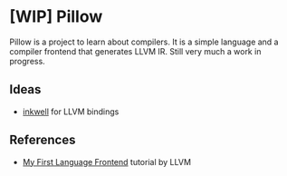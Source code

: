 # [WIP] Pillow

Pillow is a project to learn about compilers. It is a simple language and a compiler frontend that generates LLVM IR. Still very much a work in progress.

## Ideas

- [inkwell](https://thedan64.github.io/inkwell/inkwell/index.html) for LLVM bindings

## References

- [My First Language Frontend](https://www.llvm.org/docs/tutorial/MyFirstLanguageFrontend/index.html) tutorial by LLVM
